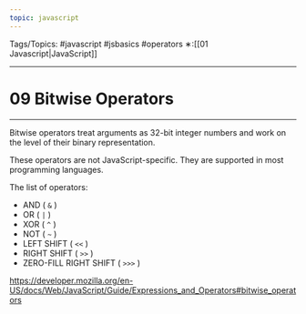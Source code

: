 ```yaml
---
topic: javascript
---
```

Tags/Topics: #javascript #jsbasics #operators 
∗:[[01 Javascript|JavaScript]] 

---
# 09 Bitwise Operators

--- 
Bitwise operators treat arguments as 32-bit integer numbers and work on the level of their binary representation.

These operators are not JavaScript-specific. They are supported in most programming languages.

The list of operators:

- AND ( `&` )
- OR ( `|` )
- XOR ( `^` )
- NOT ( `~` )
- LEFT SHIFT ( `<<` )
- RIGHT SHIFT ( `>>` )
- ZERO-FILL RIGHT SHIFT ( `>>>` )

https://developer.mozilla.org/en-US/docs/Web/JavaScript/Guide/Expressions_and_Operators#bitwise_operators